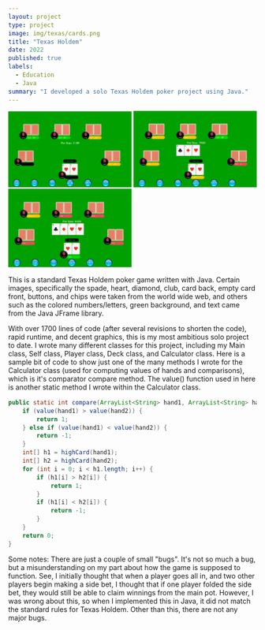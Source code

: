 ```yaml
---
layout: project
type: project
image: img/texas/cards.png
title: "Texas Holdem"
date: 2022
published: true
labels:
  - Education
  - Java
summary: "I developed a solo Texas Holdem poker project using Java."
---
```


<div class="text-center p-4">
  <img width="250px" src="../img/texas/preflop.png" class="img-thumbnail" >
  <img width="250px" src="../img/texas/flop.png" class="img-thumbnail" >
  <img width="250px" src="../img/texas/turn.png" class="img-thumbnail" >
</div>

This is a standard Texas Holdem poker game written with Java. Certain images, specifically the spade, heart, diamond, club, card back, empty card front, buttons, and chips were taken from the world wide web, and others such as the colored numbers/letters, green background, and text came from the Java JFrame library.

With over 1700 lines of code (after several revisions to shorten the code), rapid runtime, and decent graphics, this is my most ambitious solo project to date. I wrote many different classes for this project, including my Main class, Self class, Player class, Deck class, and Calculator class. Here is a sample bit of code to show just one of the many methods I wrote for the Calculator class (used for computing values of hands and comparisons), which is it's comparator compare method. The value() function used in here is another static method I wrote within the Calculator class. 

```java
public static int compare(ArrayList<String> hand1, ArrayList<String> hand2) {
	if (value(hand1) > value(hand2)) {
		return 1;
	} else if (value(hand1) < value(hand2)) {
		return -1;
	}
	int[] h1 = highCard(hand1);
	int[] h2 = highCard(hand2);
	for (int i = 0; i < h1.length; i++) {
		if (h1[i] > h2[i]) {
			return 1;
		}
		if (h1[i] < h2[i]) {
			return -1;
		}
	}
	return 0;
}
```

Some notes: There are just a couple of small "bugs". It's not so much a bug, but a misunderstanding on my part about how the game is supposed to function. See, I initially thought that when a player goes all in, and two other players begin making a side bet, I thought that if one player folded the side bet, they would still be able to claim winnings from the main pot. However, I was wrong about this, so when I implemented this in Java, it did not match the standard rules for Texas Holdem. Other than this, there are not any major bugs.
